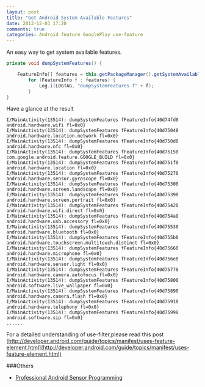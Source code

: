 ```yaml
---
layout: post
title: "Get Android System Available Features"
date: 2013-12-03 17:20
comments: true
categories: Android feature GooglePlay use-feature
---
```

An easy way to get system available features. 

```java
private void dumpSystemFeatures() {

    FeatureInfo[] features = this.getPackageManager().getSystemAvailableFeatures();
        for (FeatureInfo f : features) {
            Log.i(LOGTAG, "dumpSystemFeatures f" + f);
        }
}
```
Have a glance at the result  
```
I/MainActivity(13514): dumpSystemFeatures fFeatureInfo{40d74fd0 android.hardware.wifi fl=0x0}
I/MainActivity(13514): dumpSystemFeatures fFeatureInfo{40d75048 android.hardware.location.network fl=0x0}
I/MainActivity(13514): dumpSystemFeatures fFeatureInfo{40d750d8 android.hardware.nfc fl=0x0}
I/MainActivity(13514): dumpSystemFeatures fFeatureInfo{40d75150 com.google.android.feature.GOOGLE_BUILD fl=0x0}
I/MainActivity(13514): dumpSystemFeatures fFeatureInfo{40d751f0 android.hardware.location fl=0x0}
I/MainActivity(13514): dumpSystemFeatures fFeatureInfo{40d75270 android.hardware.sensor.gyroscope fl=0x0}
I/MainActivity(13514): dumpSystemFeatures fFeatureInfo{40d75300 android.hardware.screen.landscape fl=0x0}
I/MainActivity(13514): dumpSystemFeatures fFeatureInfo{40d75390 android.hardware.screen.portrait fl=0x0}
I/MainActivity(13514): dumpSystemFeatures fFeatureInfo{40d75420 android.hardware.wifi.direct fl=0x0}
I/MainActivity(13514): dumpSystemFeatures fFeatureInfo{40d754a8 android.hardware.usb.accessory fl=0x0}
I/MainActivity(13514): dumpSystemFeatures fFeatureInfo{40d75530 android.hardware.bluetooth fl=0x0}
I/MainActivity(13514): dumpSystemFeatures fFeatureInfo{40d755b0 android.hardware.touchscreen.multitouch.distinct fl=0x0}
I/MainActivity(13514): dumpSystemFeatures fFeatureInfo{40d75660 android.hardware.microphone fl=0x0}
I/MainActivity(13514): dumpSystemFeatures fFeatureInfo{40d756e8 android.hardware.sensor.light fl=0x0}
I/MainActivity(13514): dumpSystemFeatures fFeatureInfo{40d75770 android.hardware.camera.autofocus fl=0x0}
I/MainActivity(13514): dumpSystemFeatures fFeatureInfo{40d75800 android.software.live_wallpaper fl=0x0}
I/MainActivity(13514): dumpSystemFeatures fFeatureInfo{40d75890 android.hardware.camera.flash fl=0x0}
I/MainActivity(13514): dumpSystemFeatures fFeatureInfo{40d75918 android.hardware.telephony fl=0x0}
I/MainActivity(13514): dumpSystemFeatures fFeatureInfo{40d75998 android.software.sip fl=0x0}
......
```
For a detailed understanding of use-filter,please read this post [http://developer.android.com/guide/topics/manifest/uses-feature-element.html](http://developer.android.com/guide/topics/manifest/uses-feature-element.html)

###Others
  * <a href="http://www.amazon.com/gp/product/1118183487/ref=as_li_tl?ie=UTF8&camp=1789&creative=9325&creativeASIN=1118183487&linkCode=as2&tag=droidyueblog-20&linkId=K5JVVV33JQSV3IMA">Professional Android Sensor Programming</a><img src="http://ir-na.amazon-adsystem.com/e/ir?t=droidyueblog-20&l=as2&o=1&a=1118183487" width="1" height="1" border="0" alt="" style="border:none !important; margin:0px !important;" />

